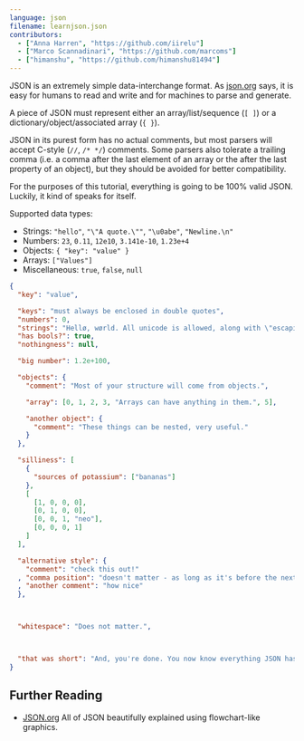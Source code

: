 ```yaml
---
language: json
filename: learnjson.json
contributors:
  - ["Anna Harren", "https://github.com/iirelu"]
  - ["Marco Scannadinari", "https://github.com/marcoms"]
  - ["himanshu", "https://github.com/himanshu81494"]
---
```


JSON is an extremely simple data-interchange format. As [json.org](http://json.org) says, it is easy for humans to read and write and for machines to parse and generate.

A piece of JSON must represent either an array/list/sequence (`[ ]`) or a dictionary/object/associated array (`{ }`).

JSON in its purest form has no actual comments, but most parsers will accept C-style (`//`, `/* */`) comments. Some parsers also tolerate a trailing comma (i.e. a comma after the last element of an array or the after the last property of an object), but they should be avoided for better compatibility.

For the purposes of this tutorial, everything is going to be 100% valid JSON. Luckily, it kind of speaks for itself.

Supported data types:

* Strings: `"hello"`, `"\"A quote.\""`, `"\u0abe"`, `"Newline.\n"`
* Numbers: `23`, `0.11`, `12e10`, `3.141e-10`, `1.23e+4`
* Objects: `{ "key": "value" }`
* Arrays: `["Values"]`
* Miscellaneous: `true`, `false`, `null`

```json
{
  "key": "value",

  "keys": "must always be enclosed in double quotes",
  "numbers": 0,
  "strings": "Hellø, wørld. All unicode is allowed, along with \"escaping\".",
  "has bools?": true,
  "nothingness": null,

  "big number": 1.2e+100,

  "objects": {
    "comment": "Most of your structure will come from objects.",

    "array": [0, 1, 2, 3, "Arrays can have anything in them.", 5],

    "another object": {
      "comment": "These things can be nested, very useful."
    }
  },

  "silliness": [
    {
      "sources of potassium": ["bananas"]
    },
    [
      [1, 0, 0, 0],
      [0, 1, 0, 0],
      [0, 0, 1, "neo"],
      [0, 0, 0, 1]
    ]
  ],

  "alternative style": {
    "comment": "check this out!"
  , "comma position": "doesn't matter - as long as it's before the next key, then it's valid"
  , "another comment": "how nice"
  },



  "whitespace": "Does not matter.",



  "that was short": "And, you're done. You now know everything JSON has to offer."
}
```

## Further Reading

* [JSON.org](http://json.org) All of JSON beautifully explained using flowchart-like graphics.
